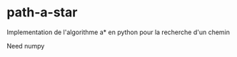 # path-a-star
Implementation de l'algorithme a* en python pour la recherche d'un chemin

Need numpy
